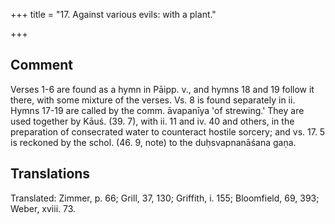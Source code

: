 +++
title = "17. Against various evils: with a plant."

+++
## Comment
Verses 1-6 are found as a hymn in Pāipp. v., and hymns 18 and 19 follow it there, with some mixture of the verses. Vs. 8 is found separately in ii. Hymns 17-19 are called by the comm. āvapanīya 'of strewing.' They are used together by Kāuś. (39. 7), with ii. 11 and iv. 40 and others, in the preparation of consecrated water to counteract hostile sorcery; and vs. 17. 5 is reckoned by the schol. (46. 9, note) to the duḥsvapnanāśana gaṇa.


## Translations
Translated: Zimmer, p. 66; Grill, 37, 130; Griffith, i. 155; Bloomfield, 69, 393; Weber, xviii. 73.
